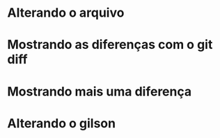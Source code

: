 # Alterando o arquivo
# Mostrando as diferenças com o git diff
# Mostrando mais uma diferença
# Alterando o gilson
